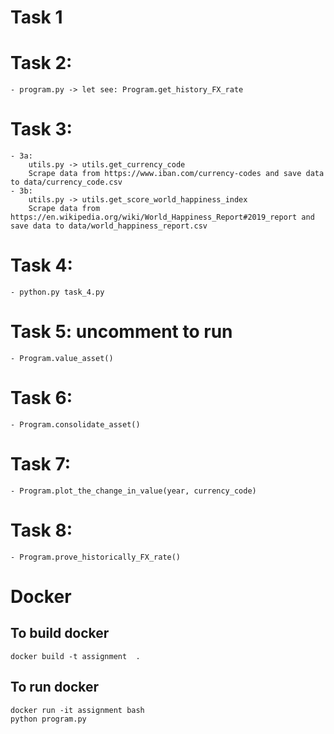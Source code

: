 
# Task 1

# Task 2:
    - program.py -> let see: Program.get_history_FX_rate

# Task 3:
    - 3a:
        utils.py -> utils.get_currency_code
        Scrape data from https://www.iban.com/currency-codes and save data to data/currency_code.csv
    - 3b:
        utils.py -> utils.get_score_world_happiness_index
        Scrape data from https://en.wikipedia.org/wiki/World_Happiness_Report#2019_report and save data to data/world_happiness_report.csv

# Task 4:
    - python.py task_4.py

# Task 5: uncomment to run
    - Program.value_asset()

# Task 6: 
    - Program.consolidate_asset()

# Task 7:
    - Program.plot_the_change_in_value(year, currency_code)

# Task 8:
    - Program.prove_historically_FX_rate()


# Docker
## To build docker
    docker build -t assignment  .    

## To run docker
    docker run -it assignment bash
    python program.py 
